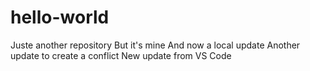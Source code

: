 # hello-world
Juste another repository
But it's mine
And now a local update
Another update to create a conflict
New update from VS Code